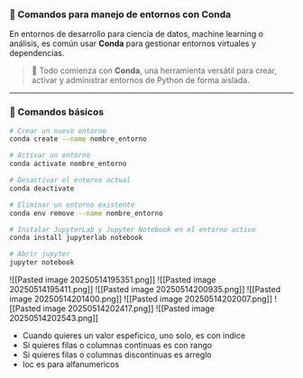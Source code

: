 ### 🧪 Comandos para manejo de entornos con Conda

En entornos de desarrollo para ciencia de datos, machine learning o análisis, es común usar **Conda** para gestionar entornos virtuales y dependencias.

> 🧠 Todo comienza con **Conda**, una herramienta versátil para crear, activar y administrar entornos de Python de forma aislada.

---

### 🧱 Comandos básicos

```bash
# Crear un nuevo entorno
conda create --name nombre_entorno

# Activar un entorno
conda activate nombre_entorno

# Desactivar el entorno actual
conda deactivate

# Eliminar un entorno existente
conda env remove --name nombre_entorno

# Instalar JupyterLab y Jupyter Notebook en el entorno activo
conda install jupyterlab notebook

# Abrir jupyter
jupyter notebook

```

![[Pasted image 20250514195351.png]]
![[Pasted image 20250514195411.png]]
![[Pasted image 20250514200935.png]]
![[Pasted image 20250514201400.png]]
![[Pasted image 20250514202007.png]]
![[Pasted image 20250514202417.png]]
![[Pasted image 20250514202543.png]]


- Cuando quieres un valor espeficico, uno solo, es con indice
- Si quieres filas o columnas continuas es con rango
- Si quieres filas o columnas discontinuas es arreglo
- loc es para alfanumericos
